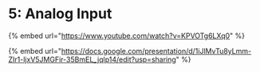 # 5: Analog Input

{% embed url="https://www.youtube.com/watch?v=KPVOTg6LXq0" %}

{% embed url="https://docs.google.com/presentation/d/1iJlMvTu8yLmm-ZIr1-ljxV5JMGFir-35BmEL_jqlp14/edit?usp=sharing" %}
